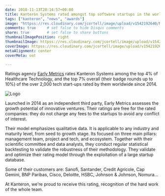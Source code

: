 ```yaml
---
date: 2018-11-13T20:14:57+00:00
title: Kanteron Systems rated amongst top software startups in the world
tags: ["kanteron", "news", "awards"]
image: "httpss://res.cloudinary.com/jcortell/image/upload/v1542192640/Media/Oct._top10.jpg"
comments: true     # set false to hide Disqus comments
share: true        # set false to share buttons
thumbnailImagePosition: right
thumbnailImage: httpss://res.cloudinary.com/jcortell/image/upload/v1542192640/Media/Oct._top10.jpg
coverImage: httpss://res.cloudinary.com/jcortell/image/upload/v1542192640/Media/Oct._top10.jpg
metaAlignment: center
coverMeta: out

---
```

Ratings agency [Early Metrics](https://earlymetrics.com/) rates Kanteron Systems among the top 4% of Healthcare Technology, and the top 7% overall (their badge rounds up to 10%) of the over 2,000 tech start-ups rated by them worldwide since 2014.

<!--more-->

![Logo](httpss://res.cloudinary.com/jcortell/image/upload/v1542192640/Media/Oct._top10.jpg)

Launched in 2014 as an independent third party, Early Metrics assesses the growth potential of innovative ventures.
Their ratings are free for the rated companies: they do not charge any fees to the startups to avoid any conflict of interest.

Their model emphasizes qualitative data. It is applicable to any industry and maturity level, from seed to growth stage. Its focused on three main pillars: management team, project and tech, and ecosystem.
Together with their scientific committee and data analysts, they conduct regular statistical backtesting to validate the robustness of their methodology. They validate and optimize their rating model through the exploitation of a large startup database.

Some of their customers are: Sanofi, Santander, Credit Agricole, Cap Gemini, BNP Paribas, Cisco, Deloitte, HSBC, Johnson & Johnson, Nomura...

At Kanteron, we're proud to receive this rating, recognition of the hard work of the whole team.
